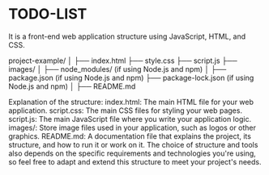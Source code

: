 # TODO-LIST
It is a front-end web application structure using JavaScript, HTML, and CSS.

project-example/
│
├── index.html
├── style.css
├── script.js
├── images/
│
├── node_modules/ (if using Node.js and npm)
│
├── package.json (if using Node.js and npm)
├── package-lock.json (if using Node.js and npm)
│
├── README.md

Explanation of the structure:
index.html: The main HTML file for your web application.
script.css: The main CSS files for styling your web pages.
script.js: The main JavaScript file where you write your application logic.
images/: Store image files used in your application, such as logos or other graphics.
README.md: A documentation file that explains the project, its structure, and how to run it or work on it.
The choice of structure and tools also depends on the specific requirements and technologies you're using, so feel free to adapt and extend this structure to meet your project's needs.
